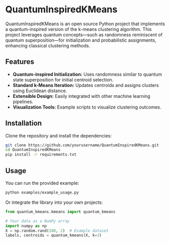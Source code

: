# QuantumInspiredKMeans

QuantumInspiredKMeans is an open source Python project that implements a quantum-inspired version of the k-means clustering algorithm. This project leverages quantum concepts—such as randomness reminiscent of quantum superposition—for initialization and probabilistic assignments, enhancing classical clustering methods.

## Features
- **Quantum-inspired Initialization:** Uses randomness similar to quantum state superposition for initial centroid selection.
- **Standard k-Means Iteration:** Updates centroids and assigns clusters using Euclidean distance.
- **Extensible Design:** Easily integrated with other machine learning pipelines.
- **Visualization Tools:** Example scripts to visualize clustering outcomes.

## Installation

Clone the repository and install the dependencies:

```bash
git clone https://github.com/yourusername/QuantumInspiredKMeans.git
cd QuantumInspiredKMeans
pip install -r requirements.txt
```

## Usage

You can run the provided example:

```bash
python examples/example_usage.py
```

Or integrate the library into your own projects:

```python
from quantum_kmeans.kmeans import quantum_kmeans

# Your data as a NumPy array
import numpy as np
X = np.random.rand(100, 2)  # Example dataset
labels, centroids = quantum_kmeans(X, k=3)
```